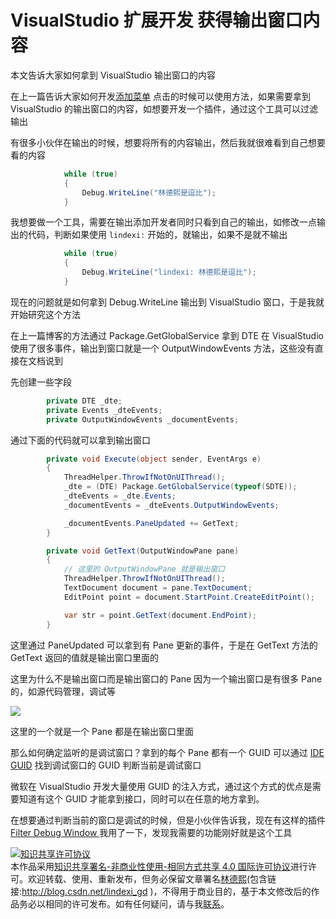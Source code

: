 
# VisualStudio 扩展开发 获得输出窗口内容

本文告诉大家如何拿到 VisualStudio 输出窗口的内容

<!--more-->


<!-- CreateTime:2019/3/1 9:21:41 -->

<!-- 标签： VisualStudio -->

在上一篇告诉大家如何开发[添加菜单](https://blog.lindexi.com/post/VisualStudio-%E6%89%A9%E5%B1%95%E5%BC%80%E5%8F%91-%E6%B7%BB%E5%8A%A0%E8%8F%9C%E5%8D%95.html ) 点击的时候可以使用方法，如果需要拿到 VisualStudio 的输出窗口的内容，如想要开发一个插件，通过这个工具可以过滤输出

有很多小伙伴在输出的时候，想要将所有的内容输出，然后我就很难看到自己想要看的内容

```csharp
            while (true)
            {
                Debug.WriteLine("林德熙是逗比");
            }
```

我想要做一个工具，需要在输出添加开发者同时只看到自己的输出，如修改一点输出的代码，判断如果使用 `lindexi:` 开始的，就输出，如果不是就不输出

```csharp
            while (true)
            {
                Debug.WriteLine("lindexi: 林德熙是逗比");
            }
```

现在的问题就是如何拿到 Debug.WriteLine 输出到 VisualStudio 窗口，于是我就开始研究这个方法

在上一篇博客的方法通过 Package.GetGlobalService 拿到 DTE 在 VisualStudio 使用了很多事件，输出到窗口就是一个 OutputWindowEvents 方法，这些没有直接在文档说到

先创建一些字段

```csharp
        private DTE _dte;
        private Events _dteEvents;
        private OutputWindowEvents _documentEvents;
```

通过下面的代码就可以拿到输出窗口

```csharp
        private void Execute(object sender, EventArgs e)
        {
            ThreadHelper.ThrowIfNotOnUIThread();
            _dte = (DTE) Package.GetGlobalService(typeof(SDTE));
            _dteEvents = _dte.Events;
            _documentEvents = _dteEvents.OutputWindowEvents;

            _documentEvents.PaneUpdated += GetText;
        }

        private void GetText(OutputWindowPane pane)
        {
        	// 这里的 OutputWindowPane 就是输出窗口
            ThreadHelper.ThrowIfNotOnUIThread();
            TextDocument document = pane.TextDocument;
            EditPoint point = document.StartPoint.CreateEditPoint();

            var str = point.GetText(document.EndPoint);
        }
```

这里通过 PaneUpdated 可以拿到有 Pane 更新的事件，于是在 GetText 方法的 GetText 返回的值就是输出窗口里面的

这里为什么不是输出窗口而是输出窗口的 Pane 因为一个输出窗口是有很多 Pane 的，如源代码管理，调试等

<!-- ![](image/VisualStudio 扩展开发 获得输出窗口内容/VisualStudio 扩展开发 获得输出窗口内容0.png) -->

![](http://image.acmx.xyz/lindexi%2F20192399836)

这里的一个就是一个 Pane 都是在输出窗口里面

那么如何确定监听的是调试窗口？拿到的每个 Pane 都有一个 GUID 可以通过 [IDE GUID](https://docs.microsoft.com/en-us/visualstudio/extensibility/ide-guids?view=vs-2017 ) 找到调试窗口的 GUID 判断当前是调试窗口

微软在 VisualStudio 开发大量使用 GUID 的注入方式，通过这个方式的优点是需要知道有这个 GUID 才能拿到接口，同时可以在任意的地方拿到。

在想要通过判断当前的窗口是调试的时候，但是小伙伴告诉我，现在有这样的插件[Filter Debug Window ](https://marketplace.visualstudio.com/items?itemName=nertilpoci.FilterDebugWindow ) 我用了一下，发现我需要的功能刚好就是这个工具





<a rel="license" href="http://creativecommons.org/licenses/by-nc-sa/4.0/"><img alt="知识共享许可协议" style="border-width:0" src="https://licensebuttons.net/l/by-nc-sa/4.0/88x31.png" /></a><br />本作品采用<a rel="license" href="http://creativecommons.org/licenses/by-nc-sa/4.0/">知识共享署名-非商业性使用-相同方式共享 4.0 国际许可协议</a>进行许可。欢迎转载、使用、重新发布，但务必保留文章署名[林德熙](http://blog.csdn.net/lindexi_gd)(包含链接:http://blog.csdn.net/lindexi_gd )，不得用于商业目的，基于本文修改后的作品务必以相同的许可发布。如有任何疑问，请与我[联系](mailto:lindexi_gd@163.com)。